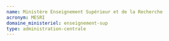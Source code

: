 ```yaml
---
name: Ministère Enseignement Supérieur et de la Recherche
acronym: MESRI
domaine_ministeriel: enseignement-sup
type: administration-centrale
---
```

